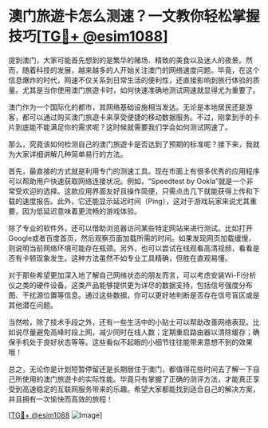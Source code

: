 # 澳门旅遊卡怎么测速？一文教你轻松掌握技巧[[TG💪+ @esim1088](https://t.me/s/esim1088)]

提到澳门，大家可能首先想到的是繁华的赌场、精致的美食以及迷人的夜景。然而，随着科技的发展，越来越多的人开始关注澳门的网络速度问题。毕竟，在这个信息爆炸的时代，网速不仅关系到日常生活的便利性，还直接影响到旅行体验的质量。尤其是当你使用澳门旅遊卡时，如何快速准确地测试网速就显得尤为重要了。

澳门作为一个国际化的都市，其网络基础设施相当发达。无论是本地居民还是游客，都可以通过购买澳门旅遊卡来享受便捷的移动数据服务。不过，刚拿到手的卡片到底能不能满足你的需求呢？这时候就需要我们学会如何测试网速了。

那么，究竟该如何检测自己的澳门旅遊卡是否达到了预期的标准呢？接下来，我就为大家详细讲解几种简单易行的方法。

首先，最直接的方式就是利用专门的测速工具。现在市面上有很多优秀的应用程序可以帮助用户快速获取网络连接状况。例如，“Speedtest by Ookla”就是一个非常受欢迎的选择。这款应用界面友好且操作简便，只需点击几下就能获得上传和下载的速度报告。此外，它还能显示延迟时间（Ping），这对于游戏玩家来说尤其重要，因为低延迟意味着更流畅的游戏体验。

除了专业的软件外，还可以借助浏览器访问某些特定网站来进行测试。比如打开Google或者百度首页，然后观察页面加载所需的时间。如果发现网页加载缓慢，则说明当前网络环境可能存在瓶颈。另外，也可以尝试在线观看高清视频，看看是否有卡顿现象发生。这种方法虽然不如专业工具精确，但胜在直观易懂。

对于那些希望更加深入地了解自己网络状态的朋友而言，可以考虑安装Wi-Fi分析仪之类的硬件设备。这类产品能够提供更为详尽的数据支持，包括信号强度分布图、干扰源位置等信息。通过这些数据，你可以更好地判断是否存在信号盲区或是其他潜在问题。

当然啦，除了技术手段之外，还有一些生活中的小贴士可以帮助改善网络表现。比如说尽量避免高峰时段上网，减少同时在线人数；定期重启路由器以清除缓存；确保手机处于良好状态等等。这些看似不起眼的小细节往往能带来意想不到的效果哦！

总之，无论你是计划短暂停留还是长期居住于澳门，都值得花些时间去了解一下自己所使用的澳门旅遊卡的实际性能。毕竟只有掌握了正确的测评方法，才能真正享受到高速稳定的互联网服务带来的乐趣。希望大家都能找到适合自己的解决方案，并且拥有一次愉快而高效的旅程！

[[TG💪+ @esim1088](https://t.me/s/esim1088) ![Image](https://i.postimg.cc/4NQfJmqS/Snipaste-2025-05-13-00-14-12.png)]